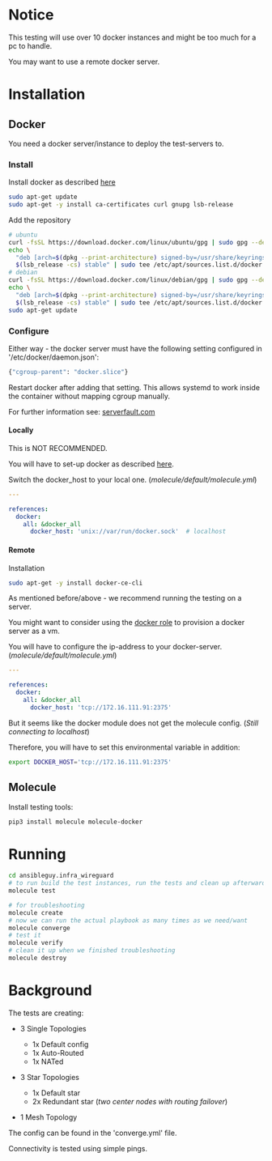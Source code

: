 # Notice

This testing will use over 10 docker instances and might be too much for a pc to handle.

You may want to use a remote docker server.

# Installation

## Docker

You need a docker server/instance to deploy the test-servers to.

### Install
Install docker as described [here](https://docs.docker.com/engine/install/ubuntu/)

```bash
sudo apt-get update
sudo apt-get -y install ca-certificates curl gnupg lsb-release
```
Add the repository
```bash
# ubuntu
curl -fsSL https://download.docker.com/linux/ubuntu/gpg | sudo gpg --dearmor -o /usr/share/keyrings/docker-archive-keyring.gpg
echo \
  "deb [arch=$(dpkg --print-architecture) signed-by=/usr/share/keyrings/docker-archive-keyring.gpg] https://download.docker.com/linux/ubuntu \
  $(lsb_release -cs) stable" | sudo tee /etc/apt/sources.list.d/docker.list > /dev/null
# debian
curl -fsSL https://download.docker.com/linux/debian/gpg | sudo gpg --dearmor -o /usr/share/keyrings/docker-archive-keyring.gpg
echo \
  "deb [arch=$(dpkg --print-architecture) signed-by=/usr/share/keyrings/docker-archive-keyring.gpg] https://download.docker.com/linux/debian \
  $(lsb_release -cs) stable" | sudo tee /etc/apt/sources.list.d/docker.list > /dev/null
sudo apt-get update
```

### Configure

Either way - the docker server must have the following setting configured in '/etc/docker/daemon.json':

```bash
{"cgroup-parent": "docker.slice"}
```

Restart docker after adding that setting. This allows systemd to work inside the container without mapping cgroup manually.

For further information see: [serverfault.com](https://serverfault.com/questions/1053187/systemd-fails-to-run-in-a-docker-container-when-using-cgroupv2-cgroupns-priva)

#### Locally

This is NOT RECOMMENDED.

You will have to set-up docker as described [here](https://docs.docker.com/engine/security/rootless/).

Switch the docker_host to your local one. (_molecule/default/molecule.yml_)
```yaml
---

references:
  docker:
    all: &docker_all
      docker_host: 'unix://var/run/docker.sock'  # localhost
```

#### Remote

Installation
```bash
sudo apt-get -y install docker-ce-cli
```

As mentioned before/above - we recommend running the testing on a server.

You might want to consider using the [docker role](https://github.com/ansibleguy/infra_docker_minimal) to provision a docker server as a vm.

You will have to configure the ip-address to your docker-server. (_molecule/default/molecule.yml_)
```yaml
---

references:
  docker:
    all: &docker_all
      docker_host: 'tcp://172.16.111.91:2375'
```

But it seems like the docker module does not get the molecule config. (_Still connecting to localhost_)

Therefore, you will have to set this environmental variable in addition:

```bash
export DOCKER_HOST='tcp://172.16.111.91:2375'
```


## Molecule

Install testing tools:

```bash
pip3 install molecule molecule-docker
```

# Running

```bash
cd ansibleguy.infra_wireguard
# to run build the test instances, run the tests and clean up afterwards
molecule test

# for troubleshooting
molecule create
# now we can run the actual playbook as many times as we need/want
molecule converge
# test it
molecule verify
# clean it up when we finished troubleshooting
molecule destroy
```

# Background

The tests are creating:

* 3 Single Topologies

  * 1x Default config
  * 1x Auto-Routed
  * 1x NATed


* 3 Star Topologies


  * 1x Default star
  * 2x Redundant star (_two center nodes with routing failover_)


* 1 Mesh Topology


The config can be found in the 'converge.yml' file.

Connectivity is tested using simple pings.
